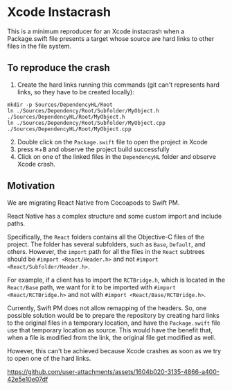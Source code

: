 # Xcode Instacrash

This is a minimum reproducer for an Xcode instacrash when a Package.swift file presents a target whose source are hard links to other files in the file system.

## To reproduce the crash
1. Create the hard links running this commands (git can't represents hard links, so they have to be created locally):
```
mkdir -p Sources/DependencyHL/Root
ln ./Sources/Dependency/Root/Subfolder/MyObject.h ./Sources/DependencyHL/Root/MyObject.h
ln ./Sources/Dependency/Root/Subfolder/MyObject.cpp ./Sources/DependencyHL/Root/MyObject.cpp
```
2. Double click on the `Package.swift` file to open the project in Xcode
3. press <kbd>⌘</kbd>+<kbd>B</kbd> and observe the project build successfully
4. Click on one of the linked files in the `DependencyHL` folder and observe Xcode crash.

## Motivation
We are migrating React Native from Cocoapods to Swift PM.

React Native has a complex structure and some custom import and include paths.

Specifically, the `React` folders contains all the Objective-C files of the project. The folder has several subfolders, such as `Base`, `Default`, and others. However, the `import` path for all the files in the `React` subtrees should be `#import <React/Header.h>` and not `#import <React/Subfolder/Header.h>`.

For example, if a client has to import the `RCTBridge.h`, which is located in the `React/Base` path, we want for it to be imported with `#import <React/RCTBridge.h>` and not with `#import <React/Base/RCTBridge.h>`.

Currently, Swift PM does not allow remapping of the headers. So, one possible solution would be to prepare the repository by creating hard links to the original files in a temporary location, and have the `Package.swift` file use that temporary location as source. This would have the benefit that, when a file is modified from the link, the original file get modified as well.

However, this can't be achieved because Xcode crashes as soon as we try to open one of the hard links.

https://github.com/user-attachments/assets/1604b020-3135-4866-a400-42e5e10e07df

